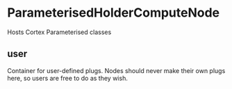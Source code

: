 # ParameterisedHolderComputeNode

Hosts Cortex Parameterised classes

## user

 Container for user-defined plugs. Nodes
should never make their own plugs here,
so users are free to do as they wish.

